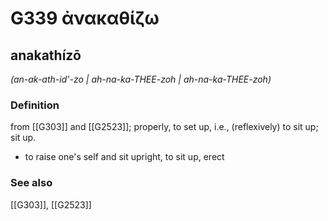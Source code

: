 # G339 ἀνακαθίζω

## anakathízō

_(an-ak-ath-id'-zo | ah-na-ka-THEE-zoh | ah-na-ka-THEE-zoh)_

### Definition

from [[G303]] and [[G2523]]; properly, to set up, i.e., (reflexively) to sit up; sit up.

- to raise one's self and sit upright, to sit up, erect

### See also

[[G303]], [[G2523]]

